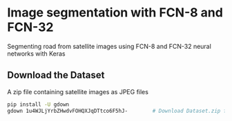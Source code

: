 # Image segmentation with FCN-8 and FCN-32
Segmenting road from satellite images using FCN-8 and FCN-32 neural networks with Keras


## Download the Dataset
A zip file containing satellite images as JPEG files
```bash
pip install -U gdown
gdown 1u4WJLjYrbZHwdvFOHQXJqDTtco6F5hJ-        # Download Dataset.zip file from Google Drive
```